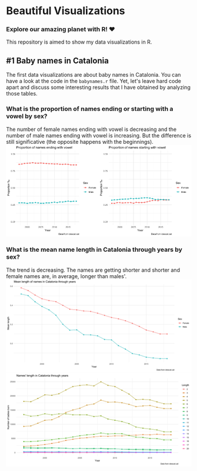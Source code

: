 # Beautiful Visualizations
### Explore our amazing planet with R! ❤️
This repository is aimed to show my data visualizations in R.

## \#1 Baby names in Catalonia
The first data visualizations are about baby names in Catalonia. You can have a look at the code in the `babynames.r` file. Yet, let's leave hard code apart and discuss some interesting results that I have obtained by analyzing those tables.

### What is the proportion of names ending or starting with a vowel by sex?
The number of female names ending with vowel is decreasing and the number of male names ending with vowel is increasing. But the difference is still significative (the opposite happens with the beginnings).
![alt text](https://github.com/margaritageleta/beautiful-visualizations/blob/master/img/vowels.png)

### What is the mean name length in Catalonia through years by sex?
The trend is decreasing. The names are getting shorter and shorter and female names are, in average, longer than males'.
![alt text](https://github.com/margaritageleta/beautiful-visualizations/blob/master/img/meanlength.png)
![alt text](https://github.com/margaritageleta/beautiful-visualizations/blob/master/img/length.png)








